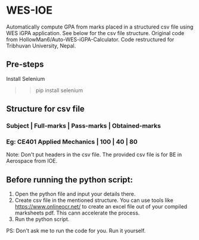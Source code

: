 # WES-IOE
Automatically compute GPA from marks placed in a structured csv file using WES iGPA application. See below for the csv file structure. 
Original code from HollowMan6/Auto-WES-iGPA-Calculator. Code restructured for Tribhuvan University, Nepal.

## Pre-steps
Install Selenium
>> pip install selenium

## Structure for csv file
### Subject | Full-marks | Pass-marks | Obtained-marks
### Eg: CE401 Applied Mechanics |	100 |	40	| 80

Note: Don't put headers in the csv file. The provided csv file is for BE in Aerospace from IOE. 

## Before running the python script:
1. Open the python file and input your details there.
2. Create csv file in the mentioned structure. You can use tools like https://www.onlineocr.net/ to create an excel file out of your compiled marksheets pdf. This cann accelerate the process.
3. Run the python script.

PS: Don't ask me to run the code for you. Run it yourself.

